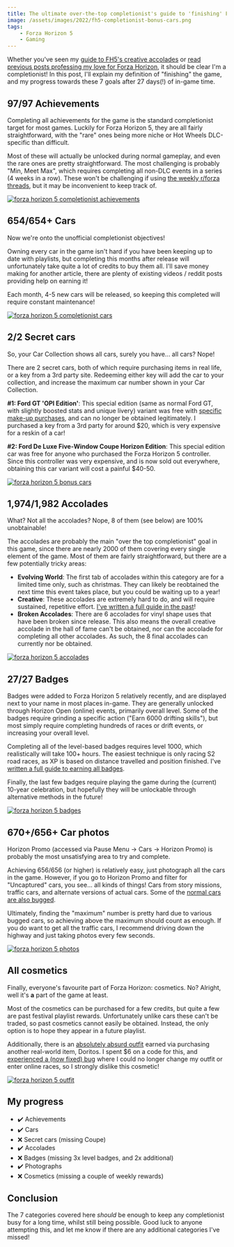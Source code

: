 ```yaml
---
title: The ultimate over-the-top completionist's guide to 'finishing' Forza Horizon 5
image: /assets/images/2022/fh5-completionist-bonus-cars.png
tags:
    - Forza Horizon 5
    - Gaming
---
```


Whether you've seen my [guide to FH5's creative accolades](https://jakelee.co.uk/forza-horizon-5-creative-accolades/) or [read previous posts professing my love for Forza Horizon](https://jakelee.co.uk/why-i-fell-in-love-with-formula-1/#forza), it should be clear I'm a completionist! In this post, I'll explain my definition of "finishing" the game, and my progress towards these 7 goals after 27 days(!) of in-game time.

## 97/97 Achievements

Completing all achievements for the game is the standard completionist target for most games. Luckily for Forza Horizon 5, they are all fairly straightforward, with the "rare" ones being more niche or Hot Wheels DLC-specific than difficult.

Most of these will actually be unlocked during normal gameplay, and even the rare ones are pretty straightforward. The most challenging is probably "Min, Meet Max", which requires completing all non-DLC events in a series (4 weeks in a row). These won't be challenging if using [the weekly r/forza threads](https://www.reddit.com/r/forza/), but it may be inconvenient to keep track of.

[![forza horizon 5 completionist achievements](/assets/images/2022/fh5-completionist-achievements.png)](/assets/images/2022/fh5-completionist-achievements.png)

## 654/654+ Cars 

Now we're onto the unofficial completionist objectives!

Owning every car in the game isn't hard if you have been keeping up to date with playlists, but completing this months after release will unfortunately take quite a lot of credits to buy them all. I'll save money making for another article, there are plenty of existing videos / reddit posts providing help on earning it!

Each month, 4-5 new cars will be released, so keeping this completed will require constant maintenance! 

[![forza horizon 5 completionist cars](/assets/images/2022/fh5-completionist-cars.png)](/assets/images/2022/fh5-completionist-cars.png)

## 2/2 Secret cars

So, your Car Collection shows all cars, surely you have... all cars? Nope!

There are 2 secret cars, both of which require purchasing items in real life, or a key from a 3rd party site. Redeeming either key will add the car to your collection, and increase the maximum car number shown in your Car Collection.

**#1: Ford GT 'OPI Edition'**: This special edition (same as normal Ford GT, with slightly boosted stats and unique livery) variant was free with [specific make-up purchases](https://www.opi.com/blog/xbox-collection-gift-with-purchase), and can no longer be obtained legitimately. I purchased a key from a 3rd party for around $20, which is very expensive for a reskin of a car!

**#2: Ford De Luxe Five-Window Coupe Horizon Edition**: This special edition car was free for anyone who purchased the Forza Horizon 5 controller. Since this controller was very expensive, and is now sold out everywhere, obtaining this car variant will cost a painful $40-50.

[![forza horizon 5 bonus cars](/assets/images/2022/fh5-completionist-bonus-cars.png)](/assets/images/2022/fh5-completionist-bonus-cars.png)

## 1,974/1,982 Accolades

What? Not all the accolades? Nope, 8 of them (see below) are 100% unobtainable!

The accolades are probably the main "over the top completionist" goal in this game, since there are nearly 2000 of them covering every single element of the game. Most of them are fairly straightforward, but there are a few potentially tricky areas:

* **Evolving World**: The first tab of accolades within this category are for a limited time only, such as christmas. They can likely be reobtained the next time this event takes place, but you could be waiting up to a year!
* **Creative**: These accolades are extremely hard to do, and will require sustained, repetitive effort. [I've written a full guide in the past](/forza-horizon-5-creative-accolades/)!
* **Broken Accolades**: There are 6 accolades for vinyl shape uses that have been broken since release. This also means the overall creative accolade in the hall of fame can't be obtained, nor can the accolade for completing all other accolades. As such, the 8 final accolades can currently nor be obtained.

[![forza horizon 5 accolades](/assets/images/2022/fh5-completionist-accolades.png)](/assets/images/2022/fh5-completionist-accolades.png)

## 27/27 Badges

Badges were added to Forza Horizon 5 relatively recently, and are displayed next to your name in most places in-game. They are generally unlocked through Horizon Open (online) events, primarily overall level. Some of the badges require grinding a specific action ("Earn 6000 drifting skills"), but most simply require completing hundreds of races or drift events, or increasing your overall level.

Completing all of the level-based badges requires level 1000, which realistically will take 100+ hours. The easiest technique is only racing S2 road races, as XP is based on distance travelled and position finished. I've [written a full guide to earning all badges](/complete-guide-to-forza-horizon-5-badges/).

Finally, the last few badges require playing the game during the (current) 10-year celebration, but hopefully they will be unlockable through alternative methods in the future!

[![forza horizon 5 badges](/assets/images/2022/fh5-completionist-badges.png)](/assets/images/2022/fh5-completionist-badges.png)

## 670+/656+ Car photos

Horizon Promo (accessed via Pause Menu -> Cars -> Horizon Promo) is probably the most unsatisfying area to try and complete. 

Achieving 656/656 (or higher) is relatively easy, just photograph all the cars in the game. However, if you go to Horizon Promo and filter for "Uncaptured" cars, you see... all kinds of things! Cars from story missions, traffic cars, and alternate versions of actual cars. Some of the [normal cars are also bugged](https://support.forzamotorsport.net/hc/en-us/articles/4409616884883-FH5-Known-Issues#:~:text=Photos-,Photos,-%2D%20Wheels%20do%20not).

Ultimately, finding the "maximum" number is pretty hard due to various bugged cars, so achieving above the maximum should count as enough. If you do want to get all the traffic cars, I recommend driving down the highway and just taking photos every few seconds. 

[![forza horizon 5 photos](/assets/images/2022/fh5-completionist-photos.png)](/assets/images/2022/fh5-completionist-photos.png)

## All cosmetics

Finally, everyone's favourite part of Forza Horizon: cosmetics. No? Alright, well it's **a** part of the game at least.

Most of the cosmetics can be purchased for a few credits, but quite a few are past festival playlist rewards. Unfortunately unlike cars these can't be traded, so past cosmetics cannot easily be obtained. Instead, the only option is to hope they appear in a future playlist.

Additionally, there is an [absolutely absurd outfit](https://support.forzamotorsport.net/hc/en-us/articles/10075556247571-Forza-Horizon-5-Tankito-Doritos-Outfit-Code-Redemption-FAQ) earned via purchasing another real-world item, Doritos. I spent $6 on a code for this, and [experienced a (now fixed) bug](https://www.reddit.com/r/forza/comments/xz0dl6/i_spent_6_to_buy_the_dorito_outfit_code_outside/) where I could no longer change my outfit or enter online races, so I strongly dislike this cosmetic!

[![forza horizon 5 outfit](/assets/images/2022/fh5-completionist-outfit.png)](/assets/images/2022/fh5-completionist-outfit.png)

## My progress

* ✔️ Achievements
* ✔️ Cars
* ❌ Secret cars (missing Coupe)
* ✔️ Accolades
* ❌ Badges (missing 3x level badges, and 2x additional)
* ✔️ Photographs
* ❌ Cosmetics (missing a couple of weekly rewards)

## Conclusion

The 7 categories covered here *should* be enough to keep any completionist busy for a long time, whilst still being possible. Good luck to anyone attempting this, and let me know if there are any additional categories I've missed!